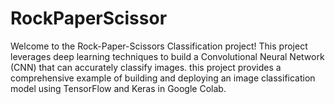 # RockPaperScissor
Welcome to the Rock-Paper-Scissors Classification project! This project leverages deep learning techniques to build a Convolutional Neural Network (CNN) that can accurately classify images. this project provides a comprehensive example of building and deploying an image classification model using TensorFlow and Keras in Google Colab.
